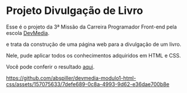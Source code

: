 # Projeto Divulgação de Livro

Esse é o projeto da 3ª Missão da Carreira Programador Front-end pela escola [DevMedia](https://www.devmedia.com.br/).

e trata da construção de uma página web para a divulgação de um livro.

Nele, pude aplicar todos os conhecimentos adquiridos em HTML e CSS.

Você pode conferir o resultado <a href="https://devmedia-modulo1-html-css-2byb.vercel.app/" target="_blank">aqui</a>.





https://github.com/abspiller/devmedia-modulo1-html-css/assets/157075633/7defe689-0c8a-4993-9d62-e36dae700b8e

